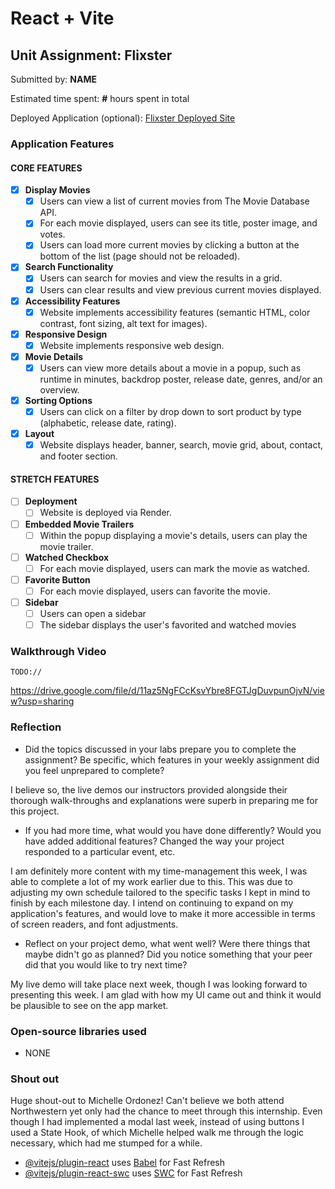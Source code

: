 # React + Vite

## Unit Assignment: Flixster

Submitted by: **NAME**

Estimated time spent: **#** hours spent in total

Deployed Application (optional): [Flixster Deployed Site](ADD_LINK_HERE)

### Application Features

#### CORE FEATURES

- [X] **Display Movies**
  - [X] Users can view a list of current movies from The Movie Database API.
  - [X] For each movie displayed, users can see its title, poster image, and votes.
  - [X] Users can load more current movies by clicking a button at the bottom of the list (page should not be reloaded).
- [X] **Search Functionality**
  - [X] Users can search for movies and view the results in a grid.
  - [X] Users can clear results and view previous current movies displayed.
- [X] **Accessibility Features**
  - [X] Website implements accessibility features (semantic HTML, color contrast, font sizing, alt text for images).
- [X] **Responsive Design**
  - [X] Website implements responsive web design.
- [X] **Movie Details**
  - [X] Users can view more details about a movie in a popup, such as runtime in minutes, backdrop poster, release date, genres, and/or an overview.
- [X] **Sorting Options**
  - [X] Users can click on a filter by drop down to sort product by type (alphabetic, release date, rating).
- [X] **Layout**
  - [X] Website displays header, banner, search, movie grid, about, contact, and footer section.

#### STRETCH FEATURES

- [ ] **Deployment**
  - [ ] Website is deployed via Render.
- [ ] **Embedded Movie Trailers**
  - [ ] Within the popup displaying a movie's details, users can play the movie trailer.
- [ ] **Watched Checkbox**
  - [ ] For each movie displayed, users can mark the movie as watched.
- [ ] **Favorite Button**
  - [ ] For each movie displayed, users can favorite the movie.
- [ ] **Sidebar**
  - [ ] Users can open a sidebar
  - [ ] The sidebar displays the user's favorited and watched movies

### Walkthrough Video

`TODO://` 

https://drive.google.com/file/d/11az5NgFCcKsvYbre8FGTJgDuvpunOjvN/view?usp=sharing

### Reflection

* Did the topics discussed in your labs prepare you to complete the assignment? Be specific, which features in your weekly assignment did you feel unprepared to complete?

I believe so, the live demos our instructors provided alongside their thorough walk-throughs and explanations were superb in preparing me for this project.

* If you had more time, what would you have done differently? Would you have added additional features? Changed the way your project responded to a particular event, etc.
  
I am definitely more content with my time-management this week, I was able to complete a lot of my work earlier due to this. This was due to adjusting my own schedule tailored to the specific tasks I kept in mind to finish by each milestone day. I intend on continuing to expand on my application's features, and would love to make it more accessible in terms of screen readers, and font adjustments.

* Reflect on your project demo, what went well? Were there things that maybe didn't go as planned? Did you notice something that your peer did that you would like to try next time?

My live demo will take place next week, though I was looking forward to presenting this week. I am glad with how my UI came out and think it would be plausible to see on the app market. 

### Open-source libraries used

- NONE

### Shout out

Huge shout-out to Michelle Ordonez! Can't believe we both attend Northwestern yet only had the chance to meet through this internship. Even though I had implemented a modal last week, instead of using buttons I used a State Hook, of which Michelle helped walk me through the logic necessary, which had me stumped for a while.

- [@vitejs/plugin-react](https://github.com/vitejs/vite-plugin-react/blob/main/packages/plugin-react/README.md) uses [Babel](https://babeljs.io/) for Fast Refresh
- [@vitejs/plugin-react-swc](https://github.com/vitejs/vite-plugin-react-swc) uses [SWC](https://swc.rs/) for Fast Refresh
